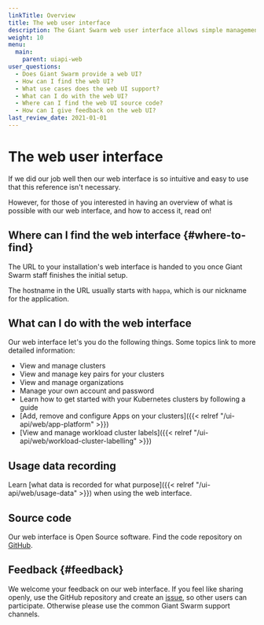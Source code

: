 ```yaml
---
linkTitle: Overview
title: The web user interface
description: The Giant Swarm web user interface allows simple management of workload clusters. Here we give an introduction and guide through some features.
weight: 10
menu:
  main:
    parent: uiapi-web
user_questions:
  - Does Giant Swarm provide a web UI?
  - How can I find the web UI?
  - What use cases does the web UI support?
  - What can I do with the web UI?
  - Where can I find the web UI source code?
  - How can I give feedback on the web UI?
last_review_date: 2021-01-01
---
```


# The web user interface

If we did our job well then our web interface is so intuitive and
easy to use that this reference isn't necessary.

However, for those of you interested in having an overview of what is possible
with our web interface, and how to access it, read on!

## Where can I find the web interface {#where-to-find}

The URL to your installation's web interface is handed to you once Giant Swarm
staff finishes the initial setup.

The hostname in the URL usually starts with `happa`, which is our nickname for
the application.

## What can I do with the web interface

Our web interface let's you do the following things. Some topics link to more
detailed information:

- View and manage clusters
- View and manage key pairs for your clusters
- View and manage organizations
- Manage your own account and password
- Learn how to get started with your Kubernetes clusters by following a guide
- [Add, remove and configure Apps on your clusters]({{< relref "/ui-api/web/app-platform" >}})
- [View and manage workload cluster labels]({{< relref "/ui-api/web/workload-cluster-labelling" >}})

## Usage data recording

Learn [what data is recorded for what purpose]({{< relref "/ui-api/web/usage-data" >}}) when using the web interface.

## Source code

Our web interface is Open Source software. Find the code repository on [GitHub](https://github.com/giantswarm/happa).

## Feedback {#feedback}

We welcome your feedback on our web interface. If you feel like sharing openly, use the GitHub repository and create an [issue](https://github.com/giantswarm/happa/issues), so other users can participate. Otherwise please use the common Giant Swarm support channels.
